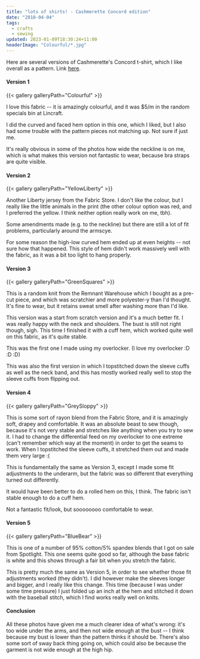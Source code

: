 ```yaml
---
title: "lots of shirts! - Cashmerette Concord edition"
date: "2018-04-04"
tags:
  - crafts
  - sewing
updated: 2023-01-09T18:30:24+11:00
headerImage: "Colourful/*.jpg"
---
```


Here are several versions of Cashmerette's Concord t-shirt, which I like overall as a pattern. Link [here](https://www.cashmerette.com/products/concord-tshirt-pdf-pattern).
<!--more-->
#### Version 1

{{< gallery galleryPath="Colourful" >}}

I love this fabric -- it is amazingly colourful, and it was $5/m in the random specials bin at Lincraft.

I did the curved and faced hem option in this one, which I liked, but I also had some trouble with the pattern pieces not matching up. Not sure if just me.

It's really obvious in some of the photos how wide the neckline is on me, which is what makes this version not fantastic to wear, because bra straps are quite visible.

#### Version 2

{{< gallery galleryPath="YellowLiberty" >}}

Another Liberty jersey from the Fabric Store. I don't like the colour, but I really like the little animals in the print (the other colour option was red, and I preferred the yellow. I think neither option really work on me, tbh).

Some amendments made (e.g. to the neckline) but there are still a lot of fit problems, particularly around the armscye.

For some reason the high-low curved hem ended up at even heights -- not sure how that happened. This style of hem didn't work massively well with the fabric, as it was a bit too light to hang properly.

#### Version 3

{{< gallery galleryPath="GreenSquares" >}}

This is a random knit from the Remnant Warehouse which I bought as a pre-cut piece, and which was scratchier and more polyester-y than I'd thought. It's fine to wear, but it retains sweat smell after washing more than I'd like.

This version was a start from scratch version and it's a much better fit. I was really happy with the neck and shoulders. The bust is still not right though, sigh. This time I finished it with a cuff hem, which worked quite well on this fabric, as it's quite stable.

This was the first one I made using my overlocker. (I love my overlocker :D :D :D)

This was also the first version in which I topstitched down the sleeve cuffs as well as the neck band, and this has mostly worked really well to stop the sleeve cuffs from flipping out.

#### Version 4

{{< gallery galleryPath="GreySloppy" >}}

This is some sort of rayon blend from the Fabric Store, and it is amazingly soft, drapey and comfortable. It was an absolute beast to sew though, because it's not very stable and stretches like anything when you try to sew it. I had to change the differential feed on my overlocker to one extreme (can't remember which way at the moment) in order to get the seams to work. When I topstitched the sleeve cuffs, it stretched them out and made them very large :(

This is fundamentally the same as Version 3, except I made some fit adjustments to the underarm, but the fabric was so different that everything turned out differently.

It would have been better to do a rolled hem on this, I think. The fabric isn't stable enough to do a cuff hem.

Not a fantastic fit/look, but soooooooo comfortable to wear.

#### Version 5

{{< gallery galleryPath="BlueBear" >}}

This is one of a number of 95% cotton/5% spandex blends that I got on sale from Spotlight. This one seems quite good so far, although the base fabric is white and this shows through a fair bit when you stretch the fabric.

This is pretty much the same as Version 5, in order to see whether those fit adjustments worked (they didn't). I did however make the sleeves longer and bigger, and I really like this change. This time (because I was under some time pressure) I just folded up an inch at the hem and stitched it down with the baseball stitch, which I find works really well on knits.

#### Conclusion

All these photos have given me a much clearer idea of what's wrong: it's too wide under the arms, and then not wide enough at the bust -- I think because my bust is lower than the pattern thinks it should be. There's also some sort of sway back thing going on, which could also be because the garment is not wide enough at the high hip.
